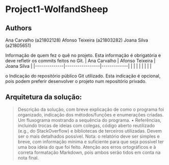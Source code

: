 # Project1-WolfandSheep
Authors
-------
Ana Carvalho (a21802128)
Afonso Teixeira (a21803282)
Joana Silva (a21805651)

Informação de quem fez o quê no projeto. Esta informação é obrigatória e deve refletir os commits feitos no Git.
| Ana Carvalho | Afonso Teixeira | Joana Silva |
|--------------|-----------------|-------------|
|              |                 |             |
|              |                 |             |

o	Indicação do repositório público Git utilizado. Esta indicação é opcional, pois podem preferir desenvolver o projeto num repositório privado.

Arquitetura da solução:
-----------------------
>	Descrição da solução, com breve explicação de como o programa foi organizado, indicação dos métodos/funções e enumerações criadas.
>	Um fluxograma mostrando a sequência do programa.
•	Referências, incluindo trocas de ideias com colegas, código aberto reutilizado (e.g., do StackOverflow) e bibliotecas de terceiros utilizadas. Devem ser o mais detalhados possível.
>	Nota: o relatório deve ser simples e breve, com informação mínima e suficiente para que seja possível ter uma boa ideia do que foi feito. Atenção aos erros ortográficos e à correta formatação Markdown, pois ambos serão tidos em conta na nota final.
